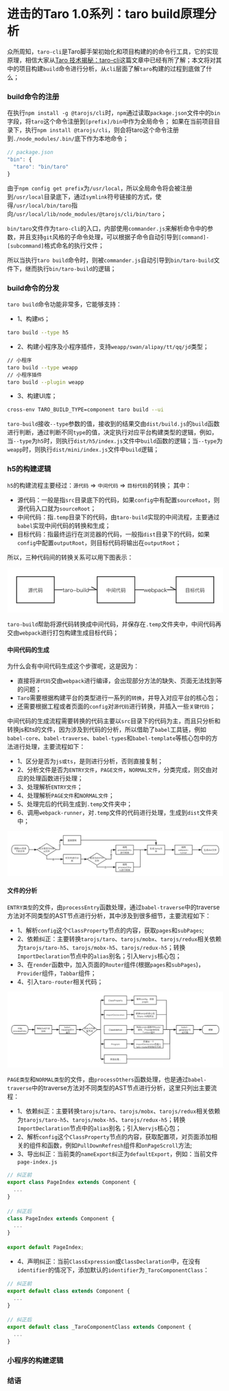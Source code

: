 # 进击的Taro 1.0系列：taro build原理分析

众所周知，`taro-cli`是Taro脚手架初始化和项目构建的的命令行工具，它的实现原理，相信大家从[Taro 技术揭秘：taro-cli](https://juejin.im/post/5b3ce041e51d45194832aaf6)这篇文章中已经有所了解；本文将对其中的项目构建`build`命令进行分析，从`cli`层面了解`taro`构建的过程到底做了什么；

### build命令的注册

在执行`npm install -g @tarojs/cli`时，`npm`通过读取`package.json`文件中的`bin`字段，将`taro`这个命令注册到`[prefix]/bin`中作为全局命令； 
如果在当前项目目录下，执行`npm install @tarojs/cli`，则会将taro这个命令注册到`./node_modules/.bin/`底下作为本地命令；

```js
// package.json
"bin": {
  "taro": "bin/taro"
}
```

由于`npm config get prefix`为`/usr/local`，所以全局命令将会被注册到`/usr/local`目录底下，通过`symlink`符号链接的方式，使得`/usr/local/bin/taro`指向`/usr/local/lib/node_modules/@tarojs/cli/bin/taro`； 

`bin/taro`文件作为`taro-cli`的入口，内部使用`commander.js`来解析命令中的参数，并且支持`git`风格的子命令处理，可以根据子命令自动引导到`[command]-[subcommand]`格式命名的执行文件； 

所以当执行`taro build`命令时，则被`commander.js`自动引导到`bin/taro-build`文件下，继而执行`bin/taro-build`的逻辑； 

### build命令的分发

`taro build`命令功能非常多，它能够支持：

- 1、构建`H5`；
```sh
taro build --type h5
```
- 2、构建小程序及小程序插件，支持`weapp/swan/alipay/tt/qq/jd`类型；
```sh
// 小程序
taro build --type weapp
// 小程序插件
taro build --plugin weapp
```
- 3、构建UI库；
```sh
cross-env TARO_BUILD_TYPE=component taro build --ui
```

`taro-build`接收`--type`参数的值，接收到的结果交由`dist/build.js`的`build`函数进行判断，通过判断不同`type`的值，决定执行对应平台构建类型的逻辑，例如，当`--type`为`h5`时，则执行`dist/h5/index.js`文件中`build`函数的逻辑；当`--type`为`weapp`时，则执行`dist/mini/index.js`文件中`build`逻辑；

### h5的构建逻辑

`h5`的构建流程主要经过：`源代码` => `中间代码` => `目标代码`的转换； 其中：

- 源代码：一般是指`src`目录底下的代码，如果`config`中有配置`sourceRoot`，则源代码入口就为`sourceRoot`；
- 中间代码：指`.temp`目录下的代码，由`taro-build`实现的中间流程，主要通过`babel`实现中间代码的转换和生成；
- 目标代码：指最终运行在浏览器的代码，一般指`dist`目录下的代码，如果`config`中配置`outputRoot`，则目标代码将输出在`outputRoot`；

所以，三种代码间的转换关系可以用下图表示：

![](./images/taro-build-workflow.png)

`taro-build`帮助将源代码转换成中间代码，并保存在`.temp`文件夹中，中间代码再交由`webpack`进行打包构建生成目标代码；

#### 中间代码的生成

为什么会有中间代码生成这个步骤呢，这是因为：
- 直接将`源代码`交由`webpack`进行编译，会出现部分方法的缺失、页面无法找到等的问题；
- `Taro`需要根据构建平台的类型进行一系列的`转换`，并导入对应平台的核心包；
- 还需要根据工程或者页面的`config`对`源代码`进行转换，并插入一些`关键代码`；

中间代码的生成流程需要转换的代码主要以`src`目录下的代码为主，而且只分析和转换js和ts的文件，因为涉及到代码的分析，所以借助了`babel`工具链，例如`babel-core`、`babel-traverse`、`babel-types`和`babel-template`等核心包中的方法进行处理，主要流程如下：

- 1、区分是否为`js或ts`，是则进行分析，否则直接复制；
- 2、分析文件是否为`ENTRY文件`，`PAGE文件`，`NORMAL文件`，分类完成，则交由对应的处理函数进行处理；
- 3、处理解析`ENTRY文件`；
- 4、处理解析`PAGE文件`和`NORMAL文件`；
- 5、处理完后的代码生成到`.temp`文件夹中；
- 6、调用`webpack-runner`，对`.temp`文件的代码进行处理，生成到`dist`文件夹中；

![](./images/taro-build-h5.png)

#### 文件的分析

`ENTRY类型`的文件，由`processEntry`函数处理，通过`babel-traverse`中的traverse方法对不同类型的AST节点进行分析，其中涉及到很多细节，主要流程如下：

- 1、解析`config`这个`ClassProperty`节点的内容，获取`pages`和`subPages`;
- 2、依赖纠正：主要转换`tarojs/taro`、`tarojs/mobx`、`tarojs/redux`相关依赖为`tarojs/taro-h5`、`tarojs/mobx-h5`、`tarojs/redux-h5`；转换`ImportDeclaration`节点中的`alias`别名；引入`Nervjs`核心包；
- 3、在`render`函数中，加入页面的`Router`组件(根据`pages`和`subPages`)，`Provider`组件，`Tabbar`组件；
- 4、引入`taro-router`相关代码；

![](./images/taro-build-h5-entry.png)

`PAGE类型`和`NORMAL类型`的文件，由`processOthers`函数处理，也是通过`babel-traverse`中的traverse方法对不同类型的AST节点进行分析，这里只列出主要流程：

- 1、依赖纠正：主要转换`tarojs/taro`、`tarojs/mobx`、`tarojs/redux`相关依赖为`tarojs/taro-h5`、`tarojs/mobx-h5`、`tarojs/redux-h5`；转换`ImportDeclaration`节点中的`alias`别名；引入`Nervjs`核心包；
- 2、解析`config`这个`ClassProperty`节点的内容，获取配置项，对页面添加相关的组件和函数，例如`PullDownRefresh`组件和`onPageScroll`方法;
- 3、导出纠正：当前类的`nameExport`纠正为`defaultExport`，例如：当前文件`page-index.js`

```js
// 纠正前
export class PageIndex extends Component {
  ...
}

// 纠正后
class PageIndex extends Component {
  ...
}

export default PageIndex;
```

- 4、声明纠正：当前`ClassExpression`或`ClassDeclaration`中，在没有`identifier`的情况下，添加默认的`identifier`为`_TaroComponentClass`：

```js
// 纠正前
export default class extends Component {
  ...
}

// 纠正后
export default class _TaroComponentClass extends Component {
  ...
}
```

### 小程序的构建逻辑

#### 

### 结语
